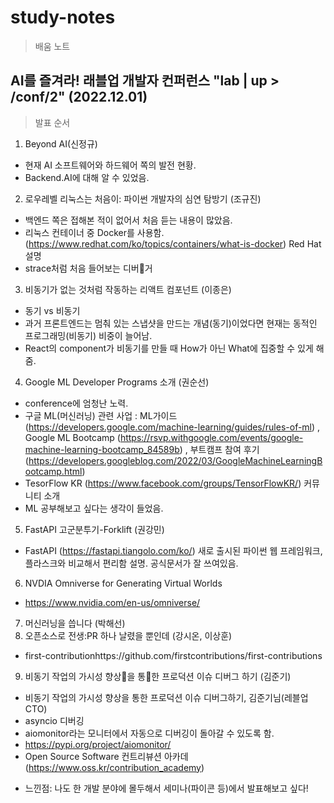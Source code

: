 # **study-notes**
> 배움 노트

## AI를 즐겨라! 래블업 개발자 컨퍼런스 "lab | up > /conf/2" (2022.12.01)

> 발표 순서
  1. Beyond AI(신정규)
  - 현재 AI 소프트웨어와 하드웨어 쪽의 발전 현황.
  - Backend.AI에 대해 알 수 있었음.
  2. 로우레벨 리눅스는 처음이: 파이썬 개발자의 심연 탐방기 (조규진)
  - 백엔드 쪽은 접해본 적이 없어서 처음 듣는 내용이 많았음.
  - 리눅스 컨테이너 중 Docker를 사용함. (https://www.redhat.com/ko/topics/containers/what-is-docker) Red Hat 설명
  - strace처럼 처음 들어보는 디버거
  3. 비동기가 없는 것처럼 작동하는 리액트 컴포넌트 (이종은)
  - 동기 vs 비동기
  - 과거 프론트엔드는 멈춰 있는 스냅샷을 만드는 개념(동기)이었다면 현재는 동적인 프로그래밍(비동기) 비중이 늘어남.
  - React의 component가 비동기를 만들 때 How가 아닌 What에 집중할 수 있게 해줌.
  4. Google ML Developer Programs 소개 (권순선)
  - conference에 엄청난 노력.
  - 구글 ML(머신러닝) 관련 사업 : ML가이드(https://developers.google.com/machine-learning/guides/rules-of-ml) , Google ML Bootcamp (https://rsvp.withgoogle.com/events/google-machine-learning-bootcamp_84589b) ,
    부트캠프 참여 후기(https://developers.googleblog.com/2022/03/GoogleMachineLearningBootcamp.html)
  - TesorFlow KR (https://www.facebook.com/groups/TensorFlowKR/) 커뮤니티 소개
  - ML 공부해보고 싶다는 생각이 들었음.
  5. FastAPI 고군분투기-Forklift (권강민)
  - FastAPI (https://fastapi.tiangolo.com/ko/) 새로 출시된 파이썬 웹 프레임워크, 플라스크와 비교해서 편리함 설명. 공식문서가 잘 쓰여있음.
  6. NVDIA Omniverse for Generating Virtual Worlds
  - https://www.nvidia.com/en-us/omniverse/
  7. 머신러닝을 씁니다 (박해선)
  8. 오픈소스로 전생:PR 하나 날렸을 뿐인데 (강시온, 이상훈)
  - first-contributionhttps://github.com/firstcontributions/first-contributions
  9. 비동기 작업의 가시성 향상을 통한 프로덕션 이슈 디버그 하기 (김준기)
  - 비동기 작업의 가시성 향상을 통한 프로덕션 이슈 디버그하기, 김준기님(레블업 CTO)
  - asyncio 디버깅
  - aiomonitor라는 모니터에서 자동으로 디버깅이 돌아갈 수 있도록 함.
  - https://pypi.org/project/aiomonitor/
  - Open Source Software 컨트리뷰션 아카데 (https://www.oss.kr/contribution_academy)

* 느낀점: 나도 한 개발 분야에 몰두해서 세미나(파이콘 등)에서 발표해보고 싶다!
